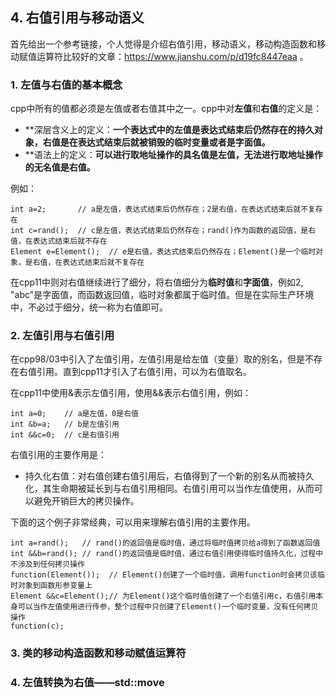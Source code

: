 ## 4. 右值引用与移动语义

首先给出一个参考链接，个人觉得是介绍右值引用，移动语义，移动构造函数和移动赋值运算符比较好的文章：https://www.jianshu.com/p/d19fc8447eaa 。

### 1. 左值与右值的基本概念

cpp中所有的值都必须是左值或者右值其中之一。cpp中对**左值**和**右值**的定义是：

+ **深层含义上的定义：**一个表达式中的左值是表达式结束后仍然存在的持久对象，右值是在表达式结束后就被销毁的临时变量或者是字面值。**
+ **语法上的定义：**可以进行取地址操作的具名值是左值，无法进行取地址操作的无名值是右值。**

例如：

```
int a=2;       // a是左值，表达式结束后仍然存在；2是右值，在表达式结束后就不复存在
int c=rand();  // c是左值，表达式结束后仍然存在；rand()作为函数的返回值，是右值，在表达式结束后就不存在
Element e=Element();  // e是右值，表达式结束后仍然存在；Element()是一个临时对象，是右值，在表达式结束后就不复存在
```

在cpp11中则对右值继续进行了细分，将右值细分为**临时值**和**字面值**，例如2, "abc"是字面值，而函数返回值，临时对象都属于临时值。但是在实际生产环境中，不必过于细分，统一称为右值即可。

### 2. 左值引用与右值引用

在cpp98/03中引入了左值引用，左值引用是给左值（变量）取的别名，但是不存在右值引用。直到cpp11才引入了右值引用，可以为右值取名。

在cpp11中使用&表示左值引用，使用&&表示右值引用，例如：

```
int a=0;    // a是左值，0是右值
int &b=a;   // b是左值引用
int &&c=0;  // c是右值引用
```

右值引用的主要作用是：

+ 持久化右值：对右值创建右值引用后，右值得到了一个新的别名从而被持久化，其生命期被延长到与右值引用相同。右值引用可以当作左值使用，从而可以避免开销巨大的拷贝操作。

下面的这个例子非常经典，可以用来理解右值引用的主要作用。

```
int a=rand();   // rand()的返回值是临时值，通过将临时值拷贝给a得到了函数返回值
int &&b=rand(); // rand()的返回值是临时值，通过右值引用使得临时值持久化，过程中不涉及到任何拷贝操作
function(Element());  // Element()创建了一个临时值，调用function时会拷贝该临时对象到函数形参变量上
Element &&c=Element();// 为Element()这个临时值创建了一个右值引用c，右值引用本身可以当作左值使用进行传参，整个过程中只创建了Element()一个临时变量，没有任何拷贝操作
function(c);          
```

### 3. 类的移动构造函数和移动赋值运算符


### 4. 左值转换为右值——std::move
